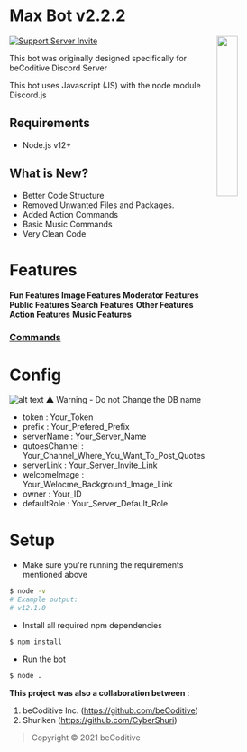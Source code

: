 # Max Bot v2.2.2
<a href="https://becoditive.ml"><img align="right" src="https://cdn.discordapp.com/attachments/803548530932318209/807153318945619979/8d2d1c5e0ee9e5141f1fc51567dba572.jpg" width=27%></a>

[![Support Server Invite](https://img.shields.io/discord/760922672519184384.svg?color=7289da&label=beCoditive&logo=discord&style=flat-square)](https://discord.gg/5JtJFEcZeP)

This bot was originally designed specifically for beCoditive Discord Server 

This bot uses Javascript (JS) with the node module Discord.js

## Requirements
- Node.js v12+

## What is New?
- Better Code Structure
- Removed Unwanted Files and Packages.
- Added Action Commands
- Basic Music Commands
- Very Clean Code

# Features
**Fun Features**
**Image Features**
**Moderator Features**
**Public Features**
**Search Features**
**Other Features**
**Action Features**
**Music Features**

### [Commands](./Commands.md)

# Config
![alt text](https://cdn.discordapp.com/attachments/802855640632524803/807144193721368616/config.js_-_Max_Bot_v1_Final_Version_-_Visual_Studio_Code_05-02-2021_12_31_07.png)
  ⚠ Warning - Do not Change the DB name
- token : Your_Token
- prefix : Your_Prefered_Prefix
- serverName : Your_Server_Name
- qutoesChannel : Your_Channel_Where_You_Want_To_Post_Quotes
- serverLink : Your_Server_Invite_Link
- welcomeImage : Your_Welocme_Background_Image_Link
- owner : Your_ID
- defaultRole : Your_Server_Default_Role

# Setup
- Make sure you're running the requirements mentioned above
```sh
$ node -v
# Example output:
# v12.1.0
```

- Install all required npm dependencies

```sh
$ npm install
```
- Run the bot
```sh
$ node .
```

**This project was also a collaboration between** :
1. beCoditive Inc. (https://github.com/beCoditive)
2. Shuriken (https://github.com/CyberShuri)


> Copyright © 2021 beCoditive

